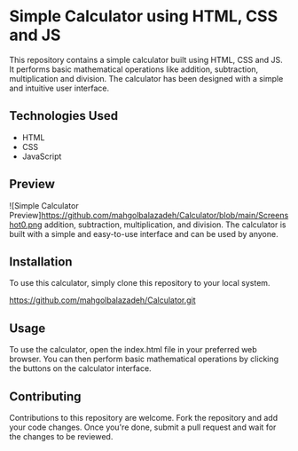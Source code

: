 # Simple Calculator using HTML, CSS and JS

This repository contains a simple calculator built using HTML, CSS and JS. It performs basic mathematical operations like addition, subtraction, multiplication and division. The calculator has been designed with a simple and intuitive user interface.

## Technologies Used

- HTML
- CSS
- JavaScript

## Preview

![Simple Calculator Preview]https://github.com/mahgolbalazadeh/Calculator/blob/main/Screenshot0.png
addition, subtraction, multiplication, and division. The calculator is built with a simple and easy-to-use interface and can be used by anyone.

## Installation

To use this calculator, simply clone this repository to your local system.

<https://github.com/mahgolbalazadeh/Calculator.git>


## Usage

To use the calculator, open the index.html file in your preferred web browser. You can then perform basic mathematical operations by clicking the buttons on the calculator interface.

## Contributing

Contributions to this repository are welcome. Fork the repository and add your code changes. Once you're done, submit a pull request and wait for the changes to be reviewed.